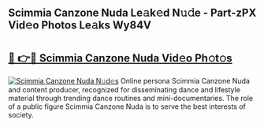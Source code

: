 ## Scimmia Canzone Nuda Le𝚊k𝚎d N𝚞𝚍e - Part-zPX Vid𝚎o Photos Le𝚊ks Wy84V

# <h2><a href="http://fbdjhvs.evod.top/?m=Scimmia+Canzone+Nuda">🔗 👉🔴 Scimmia Canzone Nuda Vid𝚎o Ph𝚘t𝚘s</a></h2>

[![Scimmia Canzone Nuda N𝚞d𝚎s](https://i.imgur.com/8V9OHl7.gif)](http://fbdjhvs.evod.top/?m=Scimmia+Canzone+Nuda)
Online persona Scimmia Canzone Nuda and content producer, recognized for disseminating dance and lifestyle material through trending dance routines and mini-documentaries. The role of a public figure Scimmia Canzone Nuda is to serve the best interests of society. 
